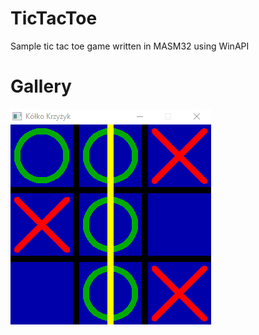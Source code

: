 # TicTacToe

Sample tic tac toe game written in MASM32 using WinAPI

# Gallery

![SCREENSHOT](./screen1.PNG)
